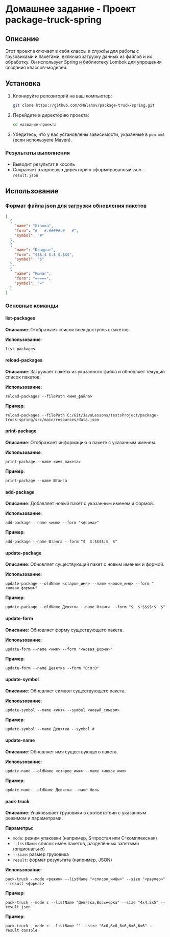 # Домашнее задание - Проект package-truck-spring

## Описание

Этот проект включает в себя классы и службы для работы с грузовиками и пакетами, включая загрузку данных из файлов и их обработку. Он использует Spring и библиотеку Lombok для упрощения создания классов-моделей.

## Установка

1. Клонируйте репозиторий на ваш компьютер:
   ```bash
   git clone https://github.com/dMalahov/package-truck-spring.git
   ```

2. Перейдите в директорию проекта:
   ```bash
   cd название-проекта
   ```

3. Убедитесь, что у вас установлены зависимости, указанные в `pom.xml` (если используете Maven).

### Результаты выполнения

- Выводит результат в косоль
- Сохраняет в корневую директорию сформированный json - `result.json`


## Использование

### Формат файла json для загрузки обновления пакетов

```json
[
  {
    "name": "Штанка",
    "form": "#   #:#####:#   #",
    "symbol": "#"
  },
  {
    "name": "Квадрат",
    "form": "$$$:$ $:$ $:$$$",
    "symbol": "$"
  },
  {
    "name": "Рычаг",
    "form": "=====",
    "symbol": "="
  }
]

```

### Основные команды

#### list-packages

**Описание**: Отображает список всех доступных пакетов.

**Использование**:
```shell
list-packages
```
#### reload-packages

**Описание**: Загружает пакеты из указанного файла и обновляет текущий список пакетов.

**Использование**:
```shell
reload-packages --filePath <имя_файла>
```

**Пример**:
```shell
reload-packages --filePath C:/Git/JavaLessons/testsProject/package-truck-spring/src/main/resources/data.json
```

#### print-package

**Описание**: Отображает информацию о пакете с указанным именем.

**Использование**:
```shell
print-package --name <имя_пакета>
```

**Пример**:
```shell
print-package --name Штанга
```

#### add-package

**Описание**: Добавляет новый пакет с указанным именем и формой.

**Использование**:
```shell
add-package --name <имя> --form "<форма>"
```

**Пример**:
```shell
add-package --name Штанга --form "$  $:$$$$:$  $"
```

#### update-package

**Описание**: Обновляет существующий пакет с новым именем и формой.

**Использование**:
```shell
update-package --oldName <старое_имя> --name <новое_имя> --form "<новая_форма>"
```

**Пример**:
```shell
update-package --oldName Девятка --name Штанга --form "$  $:$$$$:$  $"
```

#### update-form

**Описание**: Обновляет форму существующего пакета.

**Использование**:
```shell
update-form --name <имя> --form "<новая_форма>"
```

**Пример**:
```shell
update-form --name Девятка --form "0:0:0"
```

#### update-symbol

**Описание**: Обновляет символ существующего пакета.

**Использование**:
```shell
update-symbol --name <имя> --symbol <новый_символ>
```

**Пример**:
```shell
update-symbol --name Девятка --symbol #
```

#### update-name

**Описание**: Обновляет имя существующего пакета.

**Использование**:
```shell
update-name --oldName <старое_имя> --name <новое_имя>
```

**Пример**:
```shell
update-name --oldName Девятка --name Ноль
```

#### pack-truck

**Описание**: Упаковывает грузовики в соответствии с указанным режимом и параметрами.

**Параметры**:
- `mode`: режим упаковки (например, S-простая или C-комплексная)
- `--listName`: список имён пакетов, разделённых запятыми (опционально)
- `--size`: размер грузовика
- `result`: формат результата (например, JSON)

**Использование**:
```shell
pack-truck --mode <режим> --listName "<список_имён>" --size "<размер>" --result <формат>
```

**Пример**:
```shell
pack-truck --mode s --listName "Девятка,Восьмерка" --size "4x4,5x5" --result json
```
**Пример**:
```shell
pack-truck --mode c --listName "" --size "6x6,6x6,6x6,6x6,6x6" --result console
```